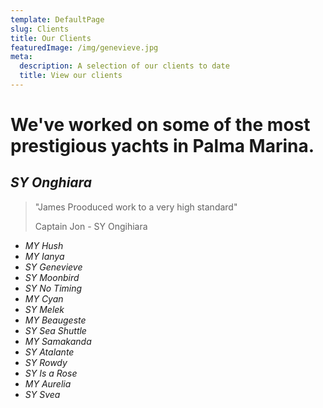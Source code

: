 ```yaml
---
template: DefaultPage
slug: Clients
title: Our Clients
featuredImage: /img/genevieve.jpg
meta:
  description: A selection of our clients to date
  title: View our clients
---
```

# We've worked on some of the most prestigious yachts in Palma Marina.

## _SY Onghiara_

> "James Prooduced work to a very high standard"
>
> Captain Jon - SY Ongihiara

* _MY Hush_
* _MY Ianya_
* _SY Genevieve_
* _SY Moonbird_
* _SY No Timing_
* _MY Cyan_
* _SY Melek_
* _MY Beaugeste_
* _SY Sea Shuttle_ 
* _MY Samakanda_
* _SY Atalante_
* _SY Rowdy_
* _SY Is a Rose_
* _MY Aurelia_
* _SY Svea_
